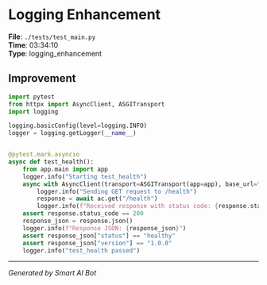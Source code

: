 # Logging Enhancement

**File**: `./tests/test_main.py`  
**Time**: 03:34:10  
**Type**: logging_enhancement

## Improvement

```python
import pytest
from httpx import AsyncClient, ASGITransport
import logging

logging.basicConfig(level=logging.INFO)
logger = logging.getLogger(__name__)


@pytest.mark.asyncio
async def test_health():
    from app.main import app
    logger.info("Starting test_health")
    async with AsyncClient(transport=ASGITransport(app=app), base_url="http://test") as ac:
        logger.info("Sending GET request to /health")
        response = await ac.get("/health")
        logger.info(f"Received response with status code: {response.status_code}")
    assert response.status_code == 200
    response_json = response.json()
    logger.info(f"Response JSON: {response_json}")
    assert response_json["status"] == "healthy"
    assert response_json["version"] == "1.0.0"
    logger.info("test_health passed")
```

---
*Generated by Smart AI Bot*
